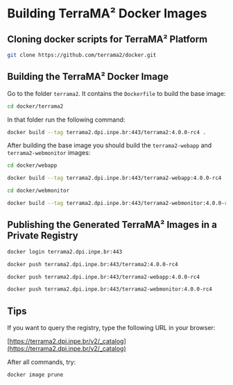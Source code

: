 # Building TerraMA² Docker Images


## Cloning docker scripts for  TerraMA² Platform

```bash
git clone https://github.com/terrama2/docker.git
```


## Building the TerraMA² Docker Image

Go to the folder `terrama2`. It contains the `Dockerfile` to build the base image:

```bash
cd docker/terrama2
```

In that folder run the following command:

```bash
docker build --tag terrama2.dpi.inpe.br:443/terrama2:4.0.0-rc4 .
```

After building the base image you should build the `terrama2-webapp` and `terrama2-webmonitor` images:

```bash
cd docker/webapp
```

```bash
docker build --tag terrama2.dpi.inpe.br:443/terrama2-webapp:4.0.0-rc4 .
```

```bash
cd docker/webmonitor
```

```bash
docker build --tag terrama2.dpi.inpe.br:443/terrama2-webmonitor:4.0.0-rc4 .
```


## Publishing the Generated TerraMA² Images in a Private Registry

```bash
docker login terrama2.dpi.inpe.br:443
```

```bash
docker push terrama2.dpi.inpe.br:443/terrama2:4.0.0-rc4
```

```bash
docker push terrama2.dpi.inpe.br:443/terrama2-webapp:4.0.0-rc4
```

```bash
docker push terrama2.dpi.inpe.br:443/terrama2-webmonitor:4.0.0-rc4
```


## Tips

If you want to query the registry, type the following URL in your browser:

[https://terrama2.dpi.inpe.br/v2/_catalog](https://terrama2.dpi.inpe.br/v2/_catalog)

After all commands, try:
```bash
docker image prune
```